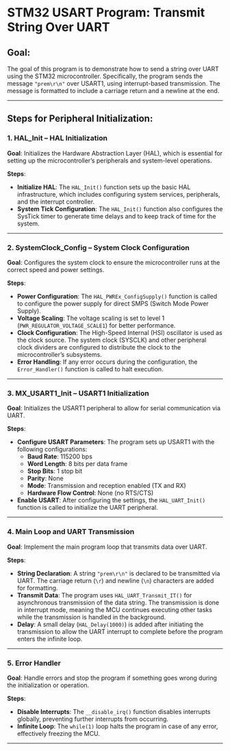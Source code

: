 # STM32 USART Program: Transmit String Over UART

## Goal:

The goal of this program is to demonstrate how to send a string over UART using the STM32 microcontroller. Specifically, the program sends the message `"prem\r\n"` over USART1, using interrupt-based transmission. The message is formatted to include a carriage return and a newline at the end.

---

## Steps for Peripheral Initialization:

### 1. **HAL_Init** – HAL Initialization

**Goal**: Initializes the Hardware Abstraction Layer (HAL), which is essential for setting up the microcontroller’s peripherals and system-level operations.

**Steps**:
- **Initialize HAL**: The `HAL_Init()` function sets up the basic HAL infrastructure, which includes configuring system services, peripherals, and the interrupt controller.
- **System Tick Configuration**: The `HAL_Init()` function also configures the SysTick timer to generate time delays and to keep track of time for the system.

---

### 2. **SystemClock_Config** – System Clock Configuration

**Goal**: Configures the system clock to ensure the microcontroller runs at the correct speed and power settings.

**Steps**:
- **Power Configuration**: The `HAL_PWREx_ConfigSupply()` function is called to configure the power supply for direct SMPS (Switch Mode Power Supply).
- **Voltage Scaling**: The voltage scaling is set to level 1 (`PWR_REGULATOR_VOLTAGE_SCALE1`) for better performance.
- **Clock Configuration**: The High-Speed Internal (HSI) oscillator is used as the clock source. The system clock (SYSCLK) and other peripheral clock dividers are configured to distribute the clock to the microcontroller’s subsystems.
- **Error Handling**: If any error occurs during the configuration, the `Error_Handler()` function is called to halt execution.

---

### 3. **MX_USART1_Init** – USART1 Initialization

**Goal**: Initializes the USART1 peripheral to allow for serial communication via UART.

**Steps**:
- **Configure USART Parameters**: The program sets up USART1 with the following configurations:
  - **Baud Rate**: 115200 bps
  - **Word Length**: 8 bits per data frame
  - **Stop Bits**: 1 stop bit
  - **Parity**: None
  - **Mode**: Transmission and reception enabled (TX and RX)
  - **Hardware Flow Control**: None (no RTS/CTS)
- **Enable USART**: After configuring the settings, the `HAL_UART_Init()` function is called to initialize the UART peripheral.

---

### 4. **Main Loop and UART Transmission**

**Goal**: Implement the main program loop that transmits data over UART.

**Steps**:
- **String Declaration**: A string `"prem\r\n"` is declared to be transmitted via UART. The carriage return (`\r`) and newline (`\n`) characters are added for formatting.
- **Transmit Data**: The program uses `HAL_UART_Transmit_IT()` for asynchronous transmission of the data string. The transmission is done in interrupt mode, meaning the MCU continues executing other tasks while the transmission is handled in the background.
- **Delay**: A small delay (`HAL_Delay(1000)`) is added after initiating the transmission to allow the UART interrupt to complete before the program enters the infinite loop.

---

### 5. **Error Handler**

**Goal**: Handle errors and stop the program if something goes wrong during the initialization or operation.

**Steps**:
- **Disable Interrupts**: The `__disable_irq()` function disables interrupts globally, preventing further interrupts from occurring.
- **Infinite Loop**: The `while(1)` loop halts the program in case of any error, effectively freezing the MCU.

---